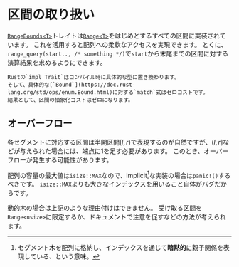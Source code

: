 # 区間の取り扱い

[`RangeBounds<T>`](https://doc.rust-lang.org/std/ops/trait.RangeBounds.html#implementors)トレイトは[`Range<T>`](https://doc.rust-lang.org/std/range/struct.Range.html)をはじめとするすべての区間に実装されています。
これを活用すると配列への柔軟なアクセスを実現できます。
とくに、`range_query(start.., /* something */)`で`start`から末尾までの区間に対する演算結果を求めるようにできます。

~~~admonish info
Rustの`impl Trait`はコンパイル時に具体的な型に置き換わります。
そして、具体的な[`Bound`](https://doc.rust-lang.org/std/ops/enum.Bound.html)に対する`match`式はゼロコストです。
結果として、区間の抽象化コストはゼロになります。
~~~

## オーバーフロー

各セグメントに対応する区間は半開区間$[l, r)$で表現するのが自然ですが、$(l, r]$などが与えられた場合には、端点に$1$を足す必要があります。
このとき、オーバーフローが発生する可能性があります。

配列の容量の最大値は`isize::MAX`なので、implicit[^implicit]な実装の場合は`panic!()`するべきです。
`isize::MAX`よりも大きなインデックスを用いること自体がバグだからです。

動的木の場合は上記のような理由付けはできません。
受け取る区間を`Range<usize>`に限定するか、ドキュメントで注意を促すなどの方法が考えられます。

[^implicit]: セグメント木を配列に格納し、インデックスを通じて**暗黙的**に親子関係を表現している、という意味。
